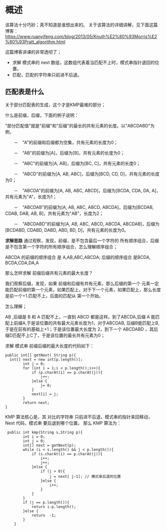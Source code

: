 
# 概述
该算法十分巧妙；真不知道是谁想出来的。
关于该算法的详细讲解，见下面这篇博客：https://www.ruanyifeng.com/blog/2013/05/Knuth%E2%80%93Morris%E2%80%93Pratt_algorithm.html


这篇博客讲课的非常透彻了；

 - 求解 模式串的 next 数组，这数组代表着当匹配不上时，模式串指针退回的位置。
 - 匹配，匹配的字符串只前进不后退。

## 匹配表是什么

关于部分匹配表的生成，这个才是KMP最难的部分；

什么是前缀，后缀，下面的例子说明：

"部分匹配值"就是"前缀"和"后缀"的最长的共有元素的长度。以"ABCDABD"为例，

　　－　"A"的前缀和后缀都为空集，共有元素的长度为0；

　　－　"AB"的前缀为[A]，后缀为[B]，共有元素的长度为0；

　　－　"ABC"的前缀为[A, AB]，后缀为[BC, C]，共有元素的长度0；

　　－　"ABCD"的前缀为[A, AB, ABC]，后缀为[BCD, CD, D]，共有元素的长度为0；

　　－　"ABCDA"的前缀为[A, AB, ABC, ABCD]，后缀为[BCDA, CDA, DA, A]，共有元素为"A"，长度为1；

　　－　"ABCDAB"的前缀为[A, AB, ABC, ABCD, ABCDA]，后缀为[BCDAB, CDAB, DAB, AB, B]，共有元素为"AB"，长度为2；

　　－　"ABCDABD"的前缀为[A, AB, ABC, ABCD, ABCDA, ABCDAB]，后缀为[BCDABD, CDABD, DABD, ABD, BD, D]，共有元素的长度为0。

**求解思路**
通过观察，发现，前缀，是不包含最后一个字符的 所有顺序组合，后缀是不包含第一个字符的所有顺序组合，怎么理解顺序组合；

ABCDA 的前缀的顺序组合 是 A,AB,ABC,ABCDA;  后缀的顺序组合 是BCDA, BCDA,CDA,DA,A


那么怎样求解 前缀后缀共有元素的最大长度？

我们观察后缀，发现，如果 前缀和后缀有共有元素，那么后缀的第一个 元素一定能匹配前缀的第一个元素，如果匹配上，对于下一个元素，如果匹配上，那么长度是前一个+1.匹配不上，后面的匹配从 第一个开始。

怎么理解；

AB ,后缀是 B 和 A 匹配不上，一直到 ABCD 都是这样。到了ABCDA,后缀 A 能匹配上前缀A,于是该位置的共有最大元素长度为1，对于ABCDAB, 后缀B能匹配上B,于是在前有的基础上+1；于是该位置最大长度为 2，到下一个 ABCDABD ，其后缀D匹配不上C了，于是该位置的最长共有元素为0；


求解 模式串 前缀后缀的最大长度的代码如下：

```
public int[] getNext( String p){
  int[] next = new int[p.length()];
        int j = 0;
        for (int i = 1;i < p.length();i++){
            if (p.charAt(i) == p.charAt(j)){
                j++;
            }else {
                j= 0;
            }
            next[i] = j;
        }
        return next;
}
```

KMP 算法核心是，其 对比的字符串 只前进不后退，模式串的指针来回移动，Next 代码，模式串 要后退到哪个位置。
那么 KMP 算法为：

```
 public int kmp(String s,String p){
        int i = 0;
        int j = 0;
        int[] next = getNext(p);
        while (i < s.length() && j < p.length()){
            if (s.charAt(i) == p.charAt(j)){
                i++;
                j++;
            }else {
                if (j > 0){
                    j = next[ j-1]; // 模式串后退的位置
                }else {
                    i++;
                }
            }
        }
        if (j == p.length()){
            return i-p.length();
        }else {
            return  -1;
        }
    }
```


